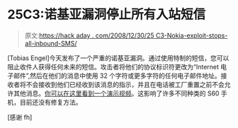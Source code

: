 # 25C3:诺基亚漏洞停止所有入站短信

> 原文:[https://hack aday . com/2008/12/30/25 C3-Nokia-exploit-stops-all-inbound-SMS/](https://hackaday.com/2008/12/30/25c3-nokia-exploit-stops-all-inbound-sms/)

[Tobias Engel]今天发布了一个严重的诺基亚漏洞。通过使用特制的短信，您可以阻止收件人获得任何未来的短信。攻击者将他们的协议标识符更改为“Internet 电子邮件”,然后在他们的消息中使用 32 个字符或更多字符的任何电子邮件地址。接收者将不会接收到他们已经收到该消息的指示，并且在电话被工厂重置之前不会允许其他消息。[你可以在这里看到一个演示视频](http://berlin.ccc.de/~tobias/cos/)。这影响了许多不同种类的 S60 手机，目前还没有修复方法。

[感谢 fh]